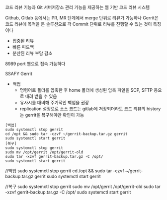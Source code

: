 코드 리뷰 기능과 Git 서버저장소 관리 기능을 제공하는 웹 기반 코드 리뷰 시스템

Github, Gitlab 등에서는 PR, MR 단계에서 merge 단위로 리뷰가 가능하나
Gerrit은 코드 리뷰에 목적을 둔 솔루션으로 각 Commit 단위로 리뷰를 진행할 수 있는 것이 특징이다
- 집중된 리뷰
- 빠른 피드백
- 분산된 리뷰 부담 감소

8989 port 웹으로 접속 가능하다

SSAFY Gerrit
- 백업
	- 명령어로 폴더를 압축한 후 home 폴더에 생성된 압축 파일을 SCP, SFTP 등으로 내려 받을 수 있음
	- 유사시를 대비해 주기적인 백업을 권장
	- replication 설정으로 소스 코드는 gitlab에 저장되더라도 코드 리뷰의 history는 gerrit을 복구해야만 확인이 가능
```linux
[백업]
sudo systemctl stop gerrit
cd /opt && sudo tar -czvf ~/gerrit-backup.tar.gz gerrit
sudo systemctl start gerrit
[복구]
sudo systemctl stop gerrit
sudo mv /opt/gerrit /opt/gerrit-old
sudo tar -xzvf gerrit-backup.tar.gz -C /opt/
sudo systemctl start gerrit
```

//백업
sudo systemctl stop gerrit
cd /opt && sudo tar -czvf ~/gerrit-backup.tar.gz gerrit
sudo systemctl start gerrit

//복구
sudo systemctl stop gerrit
sudo mv /opt/gerrit /opt/gerrit-old
sudo tar -xzvf gerrit-backup.tar.gz -C /opt/
sudo systemctl start gerrit